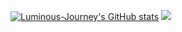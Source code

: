 [![Luminous-Journey's GitHub stats](https://github-readme-stats.vercel.app/api?username=Luminous-Journey&show_icons=true&theme=transparent )](https://github.com/anuraghazra/github-readme-stats)
<img src="https://github-readme-streak-stats.herokuapp.com/?user=Luminous-Journey&theme=dark" />
